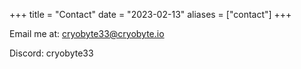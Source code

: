 +++
title = "Contact"
date = "2023-02-13"
aliases = ["contact"]
+++

Email me at: [cryobyte33@cryobyte.io](mailto:cryobyte33@cryobyte.io)

Discord: cryobyte33